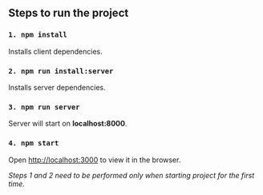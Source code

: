 ## Steps to run the project

### `1. npm install`

Installs client dependencies.

### `2. npm run install:server`

Installs server dependencies.

### `3. npm run server`

Server will start on **localhost:8000**.

### `4. npm start`

Open [http://localhost:3000](http://localhost:3000) to view it in the browser.



*Steps 1 and 2 need to be performed only when starting project for the first time.*